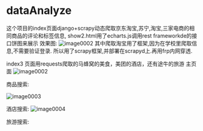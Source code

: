# dataAnalyze
这个项目的index页面django+scrapy动态爬取京东淘宝,苏宁,淘宝,三家电商的相同商品的评论和标签信息, show2.html用了echarts.js调用rest frameworkde的接口饼图来展示
效果图:
![image0002](../../图片/截图/image0002.png)
其中爬取淘宝用了框架,因为在学校里爬取信息,不需要验证登录.
所以用了scrapy框架,并部署在scrapyd上.再用frp内网穿透.

index3 页面用requests爬取的马蜂窝的美食，美团的酒店，还有途牛的旅游
主页面
![image0002](image0002.png)

商品搜索:

![image0003](image0003.png)

酒店搜索:
![image0004](image0004.png)

旅游搜索:

